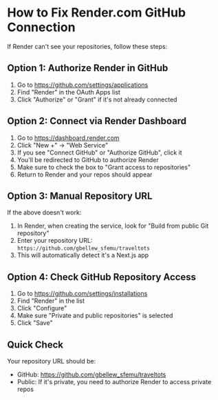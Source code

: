 # How to Fix Render.com GitHub Connection

If Render can't see your repositories, follow these steps:

## Option 1: Authorize Render in GitHub

1. Go to https://github.com/settings/applications
2. Find "Render" in the OAuth Apps list
3. Click "Authorize" or "Grant" if it's not already connected

## Option 2: Connect via Render Dashboard

1. Go to https://dashboard.render.com
2. Click "New +" → "Web Service"
3. If you see "Connect GitHub" or "Authorize GitHub", click it
4. You'll be redirected to GitHub to authorize Render
5. Make sure to check the box to "Grant access to repositories"
6. Return to Render and your repos should appear

## Option 3: Manual Repository URL

If the above doesn't work:

1. In Render, when creating the service, look for "Build from public Git repository"
2. Enter your repository URL: `https://github.com/gbellew_sfemu/traveltots`
3. This will automatically detect it's a Next.js app

## Option 4: Check GitHub Repository Access

1. Go to https://github.com/settings/installations
2. Find "Render" in the list
3. Click "Configure"
4. Make sure "Private and public repositories" is selected
5. Click "Save"

## Quick Check

Your repository URL should be:
- GitHub: https://github.com/gbellew_sfemu/traveltots
- Public: If it's private, you need to authorize Render to access private repos

